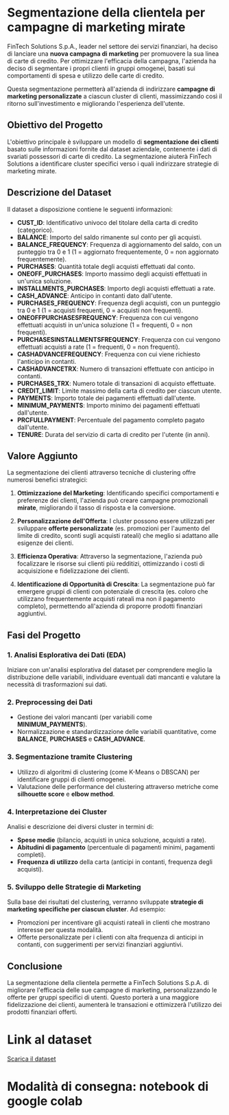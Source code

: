 # Segmentazione della clientela per campagne di marketing mirate

FinTech Solutions S.p.A., leader nel settore dei servizi finanziari, ha deciso di lanciare una **nuova campagna di marketing** per promuovere la sua linea di carte di credito. Per ottimizzare l'efficacia della campagna, l'azienda ha deciso di segmentare i propri clienti in gruppi omogenei, basati sui comportamenti di spesa e utilizzo delle carte di credito. 

Questa segmentazione permetterà all'azienda di indirizzare **campagne di marketing personalizzate** a ciascun cluster di clienti, massimizzando così il ritorno sull'investimento e migliorando l'esperienza dell'utente.

## Obiettivo del Progetto

L'obiettivo principale è sviluppare un modello di **segmentazione dei clienti** basato sulle informazioni fornite dal dataset aziendale, contenente i dati di svariati possessori di carte di credito. La segmentazione aiuterà FinTech Solutions a identificare cluster specifici verso i quali indirizzare strategie di marketing mirate.

## Descrizione del Dataset

Il dataset a disposizione contiene le seguenti informazioni:

- **CUST_ID**: Identificativo univoco del titolare della carta di credito (categorico).
- **BALANCE**: Importo del saldo rimanente sul conto per gli acquisti.
- **BALANCE_FREQUENCY**: Frequenza di aggiornamento del saldo, con un punteggio tra 0 e 1 (1 = aggiornato frequentemente, 0 = non aggiornato frequentemente).
- **PURCHASES**: Quantità totale degli acquisti effettuati dal conto.
- **ONEOFF_PURCHASES**: Importo massimo degli acquisti effettuati in un'unica soluzione.
- **INSTALLMENTS_PURCHASES**: Importo degli acquisti effettuati a rate.
- **CASH_ADVANCE**: Anticipo in contanti dato dall'utente.
- **PURCHASES_FREQUENCY**: Frequenza degli acquisti, con un punteggio tra 0 e 1 (1 = acquisti frequenti, 0 = acquisti non frequenti).
- **ONEOFFPURCHASESFREQUENCY**: Frequenza con cui vengono effettuati acquisti in un'unica soluzione (1 = frequenti, 0 = non frequenti).
- **PURCHASESINSTALLMENTSFREQUENCY**: Frequenza con cui vengono effettuati acquisti a rate (1 = frequenti, 0 = non frequenti).
- **CASHADVANCEFREQUENCY**: Frequenza con cui viene richiesto l'anticipo in contanti.
- **CASHADVANCETRX**: Numero di transazioni effettuate con anticipo in contanti.
- **PURCHASES_TRX**: Numero totale di transazioni di acquisto effettuate.
- **CREDIT_LIMIT**: Limite massimo della carta di credito per ciascun utente.
- **PAYMENTS**: Importo totale dei pagamenti effettuati dall'utente.
- **MINIMUM_PAYMENTS**: Importo minimo dei pagamenti effettuati dall'utente.
- **PRCFULLPAYMENT**: Percentuale del pagamento completo pagato dall'utente.
- **TENURE**: Durata del servizio di carta di credito per l'utente (in anni).

## Valore Aggiunto

La segmentazione dei clienti attraverso tecniche di clustering offre numerosi benefici strategici:

1. **Ottimizzazione del Marketing**: Identificando specifici comportamenti e preferenze dei clienti, l'azienda può creare campagne promozionali **mirate**, migliorando il tasso di risposta e la conversione.
  
2. **Personalizzazione dell'Offerta**: I cluster possono essere utilizzati per sviluppare **offerte personalizzate** (es. promozioni per l'aumento del limite di credito, sconti sugli acquisti rateali) che meglio si adattano alle esigenze dei clienti.

3. **Efficienza Operativa**: Attraverso la segmentazione, l'azienda può focalizzare le risorse sui clienti più redditizi, ottimizzando i costi di acquisizione e fidelizzazione dei clienti.

4. **Identificazione di Opportunità di Crescita**: La segmentazione può far emergere gruppi di clienti con potenziale di crescita (es. coloro che utilizzano frequentemente acquisti rateali ma non il pagamento completo), permettendo all'azienda di proporre prodotti finanziari aggiuntivi.

## Fasi del Progetto

### 1. Analisi Esplorativa dei Dati (EDA)
Iniziare con un'analisi esplorativa del dataset per comprendere meglio la distribuzione delle variabili, individuare eventuali dati mancanti e valutare la necessità di trasformazioni sui dati.

### 2. Preprocessing dei Dati
- Gestione dei valori mancanti (per variabili come **MINIMUM_PAYMENTS**).
- Normalizzazione e standardizzazione delle variabili quantitative, come **BALANCE**, **PURCHASES** e **CASH_ADVANCE**.
  
### 3. Segmentazione tramite Clustering
- Utilizzo di algoritmi di clustering (come K-Means o DBSCAN) per identificare gruppi di clienti omogenei.
- Valutazione delle performance del clustering attraverso metriche come **silhouette score** e **elbow method**.

### 4. Interpretazione dei Cluster
Analisi e descrizione dei diversi cluster in termini di:
- **Spese medie** (bilancio, acquisti in unica soluzione, acquisti a rate).
- **Abitudini di pagamento** (percentuale di pagamenti minimi, pagamenti completi).
- **Frequenza di utilizzo** della carta (anticipi in contanti, frequenza degli acquisti).

### 5. Sviluppo delle Strategie di Marketing
Sulla base dei risultati del clustering, verranno sviluppate **strategie di marketing specifiche per ciascun cluster**. Ad esempio:
- Promozioni per incentivare gli acquisti rateali in clienti che mostrano interesse per questa modalità.
- Offerte personalizzate per i clienti con alta frequenza di anticipi in contanti, con suggerimenti per servizi finanziari aggiuntivi.

## Conclusione

La segmentazione della clientela permette a FinTech Solutions S.p.A. di migliorare l'efficacia delle sue campagne di marketing, personalizzando le offerte per gruppi specifici di utenti. Questo porterà a una maggiore fidelizzazione dei clienti, aumenterà le transazioni e ottimizzerà l'utilizzo dei prodotti finanziari offerti.



# Link al dataset

[Scarica il dataset](https://proai-datasets.s3.eu-west-3.amazonaws.com/credit_card_customers.csv)

# Modalità di consegna: notebook di google colab